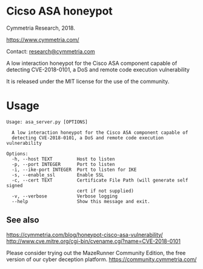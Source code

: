 # Cicso ASA honeypot
Cymmetria Research, 2018.

https://www.cymmetria.com/



Contact: research@cymmetria.com

A low interaction honeypot for the Cisco ASA component capable of detecting CVE-2018-0101, a DoS and remote code execution vulnerability

It is released under the MIT license for the use of the community.


# Usage

```
Usage: asa_server.py [OPTIONS]

  A low interaction honeypot for the Cisco ASA component capable of
  detecting CVE-2018-0101, a DoS and remote code execution vulnerability

Options:
  -h, --host TEXT         Host to listen
  -p, --port INTEGER      Port to listen
  -i, --ike-port INTEGER  Port to listen for IKE
  -s, --enable_ssl        Enable SSL
  -c, --cert TEXT         Certificate File Path (will generate self signed
                          cert if not supplied)
  -v, --verbose           Verbose logging
  --help                  Show this message and exit.
```


See also
--------

https://cymmetria.com/blog/honeypot-cisco-asa-vulnerability/
http://www.cve.mitre.org/cgi-bin/cvename.cgi?name=CVE-2018-0101

Please consider trying out the MazeRunner Community Edition, the free version of our cyber deception platform.
https://community.cymmetria.com/
